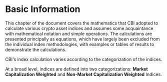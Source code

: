 # Basic Information

This chapter of the document covers the mathematics that CBI adopted to calculate various crypto asset indices and assumes some acquaintance with mathematical notation and simple operations. The calculations are presented principally as equations, which have largely been excluded from the individual index methodologies, with examples or tables of results to demonstrate the calculations.

CBI's index calculation varies according to the categorization of the indices.&#x20;

At a broad level, indices are defined into two categorizations: **Market Capitalization Weighted** and **Non-Market Capitalization Weighted** Indices.
